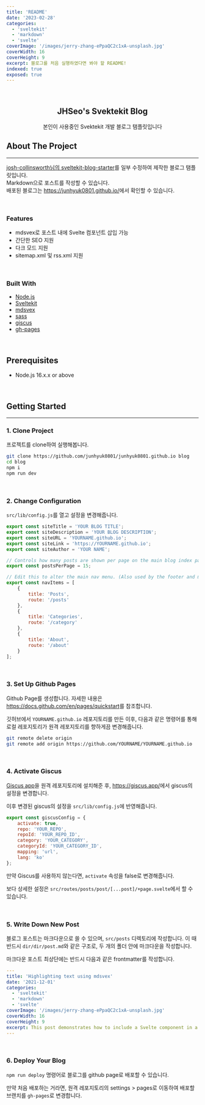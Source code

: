 ```yaml
---
title: 'README'
date: '2023-02-28'
categories:
  - 'sveltekit'
  - 'markdown'
  - 'svelte'
coverImage: '/images/jerry-zhang-ePpaQC2c1xA-unsplash.jpg'
coverWidth: 16
coverHeight: 9
excerpt: 블로그를 처음 실행하였다면 봐야 할 README!
indexed: true
exposed: true
---
```


<div id="top"></div>

<br />
<div align="center">
  <h2 align="center">JHSeo's Svektekit Blog</h2>

  <p align="center">
    본인이 사용중인 Svektekit 개발 블로그 탬플릿입니다
  </p>
</div>

## About The Project

---

[josh-collinsworth님의 sveltekit-blog-starter](https://github.com/josh-collinsworth/sveltekit-blog-starter)를 일부 수정하여 제작한 블로그 탬플릿입니다.  
Markdown으로 포스트를 작성할 수 있습니다.  
배포된 블로그는 <https://junhyuk0801.github.io/>에서 확인할 수 있습니다.

<br>

### Features

- mdsvex로 포스트 내에 Svelte 컴포넌트 삽입 가능
- 간단한 SEO 지원
- 다크 모드 지원
- sitemap.xml 및 rss.xml 지원

<br>

### Built With

- [Node.js](https://nodejs.org/)
- [Sveltekit](https://kit.svelte.dev/)
- [mdsvex](https://mdsvex.com/)
- [sass](https://sass-lang.com/)
- [giscus](https://giscus.app/)
- [gh-pages](https://github.com/tschaub/gh-pages)

<br>

## Prerequisites

- Node.js 16.x.x or above

<br>

## Getting Started

---

### 1. Clone Project

프로젝트를 clone하여 실행해봅니다.

```bash
git clone https://github.com/junhyuk0801/junhyuk0801.github.io blog
cd blog
npm i
npm run dev
```

<br>

### 2. Change Configuration

`src/lib/config.js`를 열고 설정을 변경해줍니다.

```javascript
export const siteTitle = 'YOUR BLOG TITLE';
export const siteDescription = 'YOUR BLOG DESCRIPTION';
export const siteURL = 'YOURNAME.github.io';
export const siteLink = 'https://YOURNAME.github.io';
export const siteAuthor = 'YOUR NAME';

// Controls how many posts are shown per page on the main blog index pages
export const postsPerPage = 15;

// Edit this to alter the main nav menu. (Also used by the footer and mobile nav.)
export const navItems = [
	{
		title: 'Posts',
		route: '/posts'
	},
	{
		title: 'Categories',
		route: '/category'
	},
	{
		title: 'About',
		route: '/about'
	}
];
```

<br>

### 3. Set Up Github Pages

Github Page를 생성합니다. 자세한 내용은 <https://docs.github.com/en/pages/quickstart>를 참조합니다.

깃허브에서 `YOURNAME.github.io` 레포지토리를 만든 이후, 다음과 같은 명령어를 통해 로컬 레포지토리가 원격 레포지토리를 향하게끔 변경해줍니다.

```bash
git remote delete origin
git remote add origin https://github.com/YOURNAME/YOURNAME.github.io
```

<br>

### 4. Activate Giscus

[Giscus app](https://github.com/apps/giscus)을 원격 레포지토리에 설치해준 후, <https://giscus.app/>에서 giscus의 설정을 변경합니다.

이후 변경된 giscus의 설정을 `src/lib/config.js`에 반영해줍니다.

```javascript
export const giscusConfig = {
	activate: true,
	repo: 'YOUR_REPO',
	repoId: 'YOUR_REPO_ID',
	category: 'YOUR_CATEGORY',
	categoryId: 'YOUR_CATEGORY_ID',
	mapping: 'url',
	lang: 'ko'
};
```

만약 Giscus를 사용하지 않는다면, `activate` 속성을 false로 변경해줍니다.

보다 상세한 설정은 `src/routes/posts/post/[...post]/+page.svelte`에서 할 수 있습니다.

<br>

### 5. Write Down New Post

블로그 포스트는 마크다운으로 쓸 수 있으며, `src/posts` 디렉토리에 작성합니다.
이 때 반드시 `dir/dir/post.md`와 같은 구조로, 두 개의 폴더 안에 마크다운을 작성합니다.

마크다운 포스트 최상단에는 반드시 다음과 같은 frontmatter를 작성합니다.

```yml
---
title: 'Highlighting text using mdsvex'
date: '2021-12-01'
categories:
  - 'sveltekit'
  - 'markdown'
  - 'svelte'
coverImage: '/images/jerry-zhang-ePpaQC2c1xA-unsplash.jpg'
coverWidth: 16
coverHeight: 9
excerpt: This post demonstrates how to include a Svelte component in a Markdown post.
---
```

<br>

### 6. Deploy Your Blog

`npm run deploy` 명령어로 블로그를 github page로 배포할 수 있습니다.

만약 처음 배포하는 거라면, 원격 레포지토리의 settings > pages로 이동하여 배포할 브랜치를 `gh-pages`로 변경합니다.
